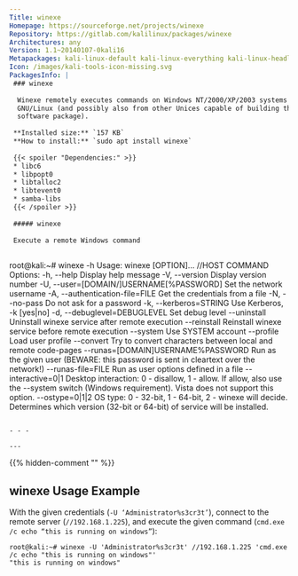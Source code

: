 ```yaml
---
Title: winexe
Homepage: https://sourceforge.net/projects/winexe
Repository: https://gitlab.com/kalilinux/packages/winexe
Architectures: any
Version: 1.1~20140107-0kali16
Metapackages: kali-linux-default kali-linux-everything kali-linux-headless kali-linux-large kali-tools-passwords 
Icon: /images/kali-tools-icon-missing.svg
PackagesInfo: |
 ### winexe
 
  Winexe remotely executes commands on Windows NT/2000/XP/2003 systems from
  GNU/Linux (and possibly also from other Unices capable of building the Samba 4
  software package).
 
 **Installed size:** `157 KB`  
 **How to install:** `sudo apt install winexe`  
 
 {{< spoiler "Dependencies:" >}}
 * libc6 
 * libpopt0 
 * libtalloc2 
 * libtevent0 
 * samba-libs 
 {{< /spoiler >}}
 
 ##### winexe
 
 Execute a remote Windows command
 
 ```
 root@kali:~# winexe -h
 Usage: winexe [OPTION]... //HOST COMMAND
 Options:
   -h, --help                                  Display help message
   -V, --version                               Display version number
   -U, --user=[DOMAIN/]USERNAME[%PASSWORD]     Set the network username
   -A, --authentication-file=FILE              Get the credentials from a file
   -N, --no-pass                               Do not ask for a password
   -k, --kerberos=STRING                       Use Kerberos, -k [yes|no]
   -d, --debuglevel=DEBUGLEVEL                 Set debug level
       --uninstall                             Uninstall winexe service after
                                               remote execution
       --reinstall                             Reinstall winexe service before
                                               remote execution
       --system                                Use SYSTEM account
       --profile                               Load user profile
       --convert                               Try to convert characters
                                               between local and remote
                                               code-pages
       --runas=[DOMAIN\]USERNAME%PASSWORD      Run as the given user (BEWARE:
                                               this password is sent in
                                               cleartext over the network!)
       --runas-file=FILE                       Run as user options defined in a
                                               file
       --interactive=0|1                       Desktop interaction: 0 -
                                               disallow, 1 - allow. If allow,
                                               also use the --system switch
                                               (Windows requirement). Vista
                                               does not support this option.
       --ostype=0|1|2                          OS type: 0 - 32-bit, 1 - 64-bit,
                                               2 - winexe will decide.
                                               Determines which version (32-bit
                                               or 64-bit) of service will be
                                               installed.
 ```
 
 - - -
 
---
```

{{% hidden-comment "<!--Do not edit anything above this line-->" %}}

## winexe Usage Example

With the given credentials (`-U ‘Administrator%s3cr3t’`), connect to the remote server (`//192.168.1.225`), and execute the given command (`cmd.exe /c echo “this is running on windows”`):

```
root@kali:~# winexe -U 'Administrator%s3cr3t' //192.168.1.225 'cmd.exe /c echo "this is running on windows"'
"this is running on windows"
```
